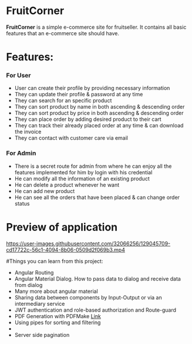 # FruitCorner
<b>FruitCorner</b> is a simple e-commerce site for fruitseller. It contains all basic features that an e-commerce site should have.


# Features:
<h3>For User</h3>
<ul>
  <li>User can create their profile by providing necessary information</li>
  <li>They can update  their profile & password at any time</li>
  <li>They can search for an specific product</li>
  <li>They can sort product by name in both ascending & descending order</li>
  <li>They can sort product by price in both ascending & descending order</li>
  <li>They can place order by adding desired product to their cart</li>
  <li>They can track their already placed order at any time & can download the invoice</li>
  <li>They can contact with customer care via email</li>
</ul>

<h3>For Admin</h3>
<ul>
  <li>There is a secret route for admin from where he can enjoy all the features implemented for him by login with his credential</li>
  <li>He can modify all the information of an existing product</li>
  <li>He can delete a product whenever he want</li>
  <li>He can add new product</li>
  <li>He can see all the orders that have been placed & can change order status</li>
</ul>



# Preview of application

https://user-images.githubusercontent.com/32066256/129045709-cd17722c-56c1-4094-8b06-0509d2f069b3.mp4

#Things you can learn from this project:
<ul>
  <li>Angular Routing</li>
  <li>Angular Material Dialog. How to pass data to dialog and receive data from dialog</li>
  <li>Many more about angular material</li>
  <li>Sharing data between components by Input-Output or via an intermediary service</li>
  <li>JWT authentication and role-based authorization and Route-guard</li>
  <li>PDF Generation with PDFMake <a href="https://www.c-sharpcorner.com/article/client-side-pdf-generation-in-angular-with-pdfmake/">Link</a> </li>
  <li>Using pipes for sorting and filtering<li>
  <li>Server side pagination</li>
</ul>

